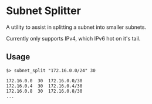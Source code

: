 # Subnet Splitter
A utility to assist in splitting a subnet into smaller subnets.

Currently only supports IPv4, which IPv6 hot on it's tail.

## Usage
```
$> subnet_split "172.16.0.0/24" 30

172.16.0.0  30  172.16.0.0/30
172.16.0.4  30  172.16.0.4/30
172.16.0.8  30  172.16.0.8/30
...
```